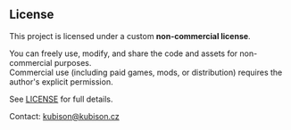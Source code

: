 ## License

This project is licensed under a custom **non-commercial license**.

You can freely use, modify, and share the code and assets for non-commercial purposes.  
Commercial use (including paid games, mods, or distribution) requires the author's explicit permission.

See [LICENSE](./LICENSE) for full details.

Contact: kubison@kubison.cz